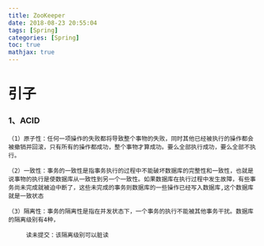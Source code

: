 ```yaml
---
title: ZooKeeper
date: 2018-08-23 20:55:04
tags: [Spring]
categories: [Spring]
toc: true
mathjax: true
---
```

# 引子
   ###   1、ACID
    （1）原子性：任何一项操作的失败都将导致整个事物的失败，同时其他已经被执行的操作都会被撤销并回滚，只有所有的操作都成功，整个事物才算成功。要么全部执行成功，要么全部不执行。

    （2）一致性：事务的一致性是指事务执行的过程中不能破坏数据库的完整性和一致性，也就是说事物的执行是使数据库从一致性到另一个一致性。如果数据库在执行过程中发生故障，有些事务尚未完成就被迫中断了，这些未完成的事务则数据库的一些操作已经写入数据库,这个数据库就是一致状态

    （3）隔离性：事务的隔离性是指在并发状态下，一个事务的执行不能被其他事务干扰。数据库的隔离级别有4种，

         读未提交：该隔离级别可以脏读
